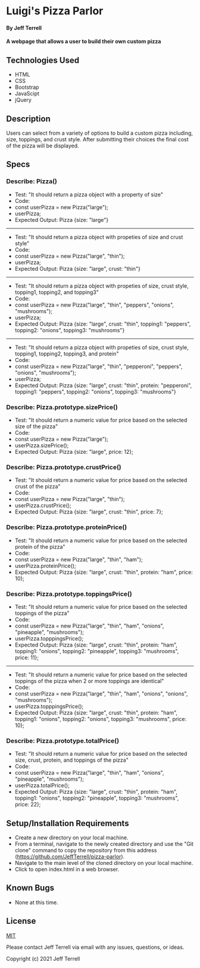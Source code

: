 # Luigi's Pizza Parlor

#### By Jeff Terrell

#### A webpage that allows a user to build their own custom pizza

## Technologies Used

* HTML
* CSS
* Bootstrap
* JavaScipt
* jQuery

## Description

Users can select from a variety of options to build a custom pizza including, size, toppings, and crust style. After submitting their choices the final cost of the pizza will be displayed.

## Specs

### Describe: Pizza()

* Test: "It should return a pizza object with a property of size"
* Code:
* const userPizza = new Pizza("large");
* userPizza;
* Expected Output: Pizza {size: "large"}
***
* Test: "It should return a pizza object with propeties of size and crust style"
* Code:
* const userPizza = new Pizza("large", "thin");
* userPizza;
* Expected Output: Pizza {size: "large", crust: "thin"}
***
* Test: "It should return a pizza object with propeties of size, crust style, topping1, topping2, and topping3"
* Code:
* const userPizza = new Pizza("large", "thin", "peppers", "onions", "mushrooms");
* userPizza;
* Expected Output: Pizza {size: "large", crust: "thin", topping1: "peppers", topping2: "onions", topping3: "mushrooms"}
***
* Test: "It should return a pizza object with propeties of size, crust style, topping1, topping2, topping3, and protein"
* Code:
* const userPizza = new Pizza("large", "thin", "pepperoni", "peppers", "onions", "mushrooms");
* userPizza;
* Expected Output: Pizza {size: "large", crust: "thin", protein: "pepperoni", topping1: "peppers", topping2: "onions", topping3: "mushrooms"}

### Describe: Pizza.prototype.sizePrice()
* Test: "It should return a numeric value for price based on the selected size of the pizza"
* Code:
* const userPizza = new Pizza("large");
* userPizza.sizePrice();
* Expected Output: Pizza {size: "large", price: 12};

### Describe: Pizza.prototype.crustPrice()
* Test: "It should return a numeric value for price based on the selected crust of the pizza"
* Code:
* const userPizza = new Pizza("large", "thin");
* userPizza.crustPrice();
* Expected Output: Pizza {size: "large", crust: "thin", price: 7};

### Describe: Pizza.prototype.proteinPrice()
* Test: "It should return a numeric value for price based on the selected protein of the pizza"
* Code:
* const userPizza = new Pizza("large", "thin", "ham");
* userPizza.proteinPrice();
* Expected Output: Pizza {size: "large", crust: "thin", protein: "ham", price: 10};

### Describe: Pizza.prototype.toppingsPrice()
* Test: "It should return a numeric value for price based on the selected toppings of the pizza"
* Code:
* const userPizza = new Pizza("large", "thin", "ham", "onions", "pineapple", "mushrooms");
* userPizza.topppingsPrice();
* Expected Output: Pizza {size: "large", crust: "thin", protein: "ham", topping1: "onions", topping2: "pineapple", topping3: "mushrooms", price: 11};
***
* Test: "It should return a numeric value for price based on the selected toppings of the pizza when 2 or more toppings are identical"
* Code:
* const userPizza = new Pizza("large", "thin", "ham", "onions", "onions", "mushrooms");
* userPizza.topppingsPrice();
* Expected Output: Pizza {size: "large", crust: "thin", protein: "ham", topping1: "onions", topping2: "onions", topping3: "mushrooms", price: 10};

### Describe: Pizza.prototype.totalPrice()
* Test: "It should return a numeric value for price based on the selected size, crust, protein, and toppings of the pizza"
* Code:
* const userPizza = new Pizza("large", "thin", "ham", "onions", "pineapple", "mushrooms");
* userPizza.totalPrice();
* Expected Output: Pizza {size: "large", crust: "thin", protein: "ham", topping1: "onions", topping2: "pineapple", topping3: "mushrooms", price: 22};

## Setup/Installation Requirements

* Create a new directory on your local machine.
* From a terminal, navigate to the newly created directory and use the "Git clone" command to copy the repository from this address (https://github.com/JeffTerrell/pizza-parlor).
* Navigate to the main level of the cloned directory on your local machine.
* Click to open index.html in a web browser.


## Known Bugs

* None at this time.

## License

[MIT](https://opensource.org/licenses/MIT)

Please contact Jeff Terrell via email with any issues, questions, or ideas.

Copyright (c) 2021 Jeff Terrell